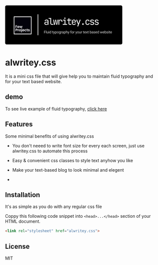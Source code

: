[![N|Solid](https://github.com/fewprojects/alwritey/blob/54111dab4ee4187551229be39597118f76ac5290/logo/alwritey(1).png)](https://nodesource.com/products/nsolid)

# alwritey.css

It is a mini css file that will give help you to maintain fluid typography and for your text based website.

## demo
To see live example of fluid typography, [click here]()

## Features
Some minimal benefits of using alwritey.css 

- You don't neeed to write font size for every each screen, just use alwritey.css to automate this process

- Easy & convenient css classes to style text anyhow you like

- Make your text-based blog to look minimal and elegent
- 
## Installation
It's as simple as you do with any regular css file

Coppy this following code snippet into ```<head>...</head>```  section of your HTML document.  

```html
<link rel="stylesheet" href="alwritey.css">
```
## License

MIT
